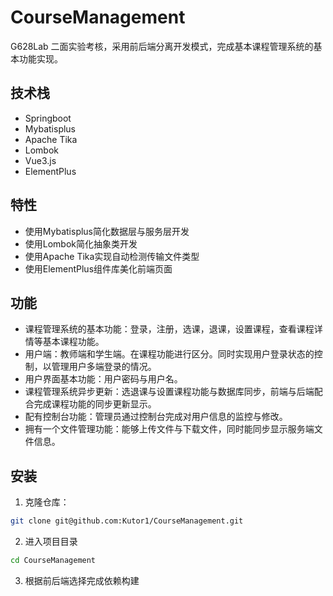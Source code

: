 ﻿# CourseManagement

G628Lab 二面实验考核，采用前后端分离开发模式，完成基本课程管理系统的基本功能实现。

## 技术栈
- Springboot
- Mybatisplus
- Apache Tika
- Lombok
- Vue3.js
- ElementPlus

## 特性
- 使用Mybatisplus简化数据层与服务层开发
- 使用Lombok简化抽象类开发
- 使用Apache Tika实现自动检测传输文件类型
- 使用ElementPlus组件库美化前端页面

## 功能
- 课程管理系统的基本功能：登录，注册，选课，退课，设置课程，查看课程详情等基本课程功能。
- 用户端：教师端和学生端。在课程功能进行区分。同时实现用户登录状态的控制，以管理用户多端登录的情况。
- 用户界面基本功能：用户密码与用户名。
- 课程管理系统异步更新：选退课与设置课程功能与数据库同步，前端与后端配合完成课程功能的同步更新显示。 
- 配有控制台功能：管理员通过控制台完成对用户信息的监控与修改。
- 拥有一个文件管理功能：能够上传文件与下载文件，同时能同步显示服务端文件信息。

## 安装
1. 克隆仓库：
```bash
git clone git@github.com:Kutor1/CourseManagement.git
```
2. 进入项目目录
```bash
cd CourseManagement
```

3. 根据前后端选择完成依赖构建

